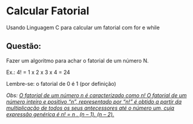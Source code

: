 # Calcular Fatorial

Usando Linguagem C para calcular um fatorial com for e while


## Questão:

Fazer um algoritmo para achar o fatorial de um número N.

Ex.: 4! = 1 x 2 x 3 x 4 = 24

Lembre-se: o fatorial de 0 é 1 (por definição)

*Obs: [O fatorial de um número n é caracterizado como n! O fatorial de um número inteiro e positivo “n”, representado por “n!” é obtido a partir da multiplicação de todos os seus antecessores até o número um, cuja expressão genérica é n! = n . (n – 1). (n – 2).](https://www.educamaisbrasil.com.br/enem/matematica/fatorial)*
